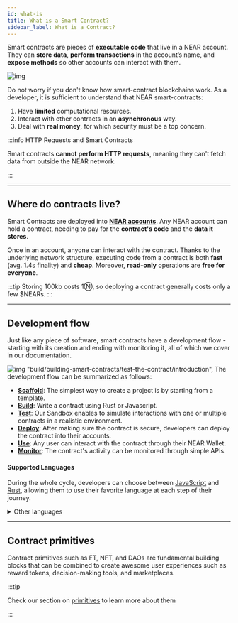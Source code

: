 ```yaml
---
id: what-is
title: What is a Smart Contract?
sidebar_label: What is a Contract?
---
```


Smart contracts are pieces of **executable code** that live in a NEAR account. They can **store data**, **perform transactions** in the account’s name, and **expose methods** so other accounts can interact with them.

![img](/docs/assets/welcome-pages/contracts-landing.png)

Do not worry if you don't know how smart-contract blockchains work. As a developer, it is sufficient to understand that NEAR smart-contracts:
1. Have **limited** computational resources.
2. Interact with other contracts in an **asynchronous** way.
3. Deal with **real money**, for which security must be a top concern.

:::info HTTP Requests and Smart Contracts

Smart contracts **cannot perform HTTP requests**, meaning they can't fetch data from outside the NEAR network.

:::

---

## Where do contracts live?
Smart Contracts are deployed into [**NEAR accounts**](../../1.concepts/protocol/account-model.md). Any NEAR account can hold a contract, needing to pay for the **contract's code** and the **data it stores**. 

Once in an account, anyone can interact with the contract. Thanks to the underlying network structure, executing code from a contract is both **fast** (avg. 1.4s finality) and **cheap**. Moreover, **read-only** operations are **free for everyone**.

:::tip
Storing 100kb costs 1Ⓝ, so deploying a contract generally costs only a few $NEARs.
:::

---

## Development flow

Just like any piece of software, smart contracts have a development flow - starting with its creation and ending with monitoring it, all of which we cover in our documentation.

![img](/docs/assets/welcome-pages/contract-lifecycle.png)
 "build/building-smart-contracts/test-the-contract/introduction",
The development flow can be summarized as follows:
- [**Scaffold**](./quickstart.md): The simplest way to create a project is by starting from a template.
- [**Build**](./anatomy-of-a-contract/basics.md): Write a contract using Rust or Javascript.
- [**Test**](./test-the-contract/introduction.md): Our Sandbox enables to simulate interactions with one or multiple contracts in a realistic environment.
- [**Deploy**](./deploy-update-and-lock/deploy.md): After making sure the contract is secure, developers can deploy the contract into their accounts.
- [**Use**](https://mynearwallet.com): Any user can interact with the contract through their NEAR Wallet.
- [**Monitor**](../6.data-infrastructure/what-is.md): The contract's activity can be monitored through simple APIs.

#### Supported Languages
During the whole cycle, developers can choose between [JavaScript](https://www.learn-js.org/) and [Rust](https://www.rust-lang.org/), allowing them to use their favorite language at each step of their journey.

<details>

<summary> Other languages </summary>
Theoretically, you can use any language that compiles to Wasm for developing NEAR smart contract. However, in order to have a user-friendly experience we would need to provide a library that wraps around low-level runtime APIs, while also offering other high-level functionalities.

We envision that in the future, more languages will be supported and the support will be done through the effort from the wider community, not just NEAR alone.

</details>

---

## Contract primitives
Contract primitives such as FT, NFT, and DAOs are fundamental building blocks that can be combined to create awesome user experiences such as reward tokens, decision-making tools, and marketplaces. 

:::tip

Check our section on [primitives](../5.primitives/what-is.md) to learn more about them

:::
